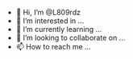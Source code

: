 - 👋 Hi, I’m @L809rdz
- 👀 I’m interested in ...
- 🌱 I’m currently learning ...
- 💞️ I’m looking to collaborate on ...
- 📫 How to reach me ...

<!---
L809rdz/L809rdz is a ✨ special ✨ repository because its `README.md` (this file) appears on your GitHub profile.
You can click the Preview link to take a look at your changes.
--->
